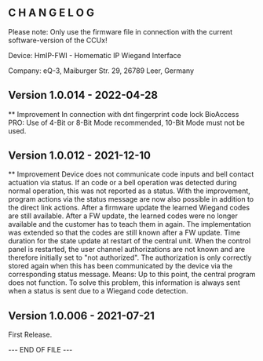 ﻿C H A N G E L O G
-----------------

Please note: Only use the firmware file in connection with the current software-version of the CCUx!

Device:   HmIP-FWI      - Homematic IP Wiegand Interface

Company: eQ-3, Maiburger Str. 29, 26789 Leer, Germany


Version 1.0.014 - 2022-04-28
--------------------------------------------------------------
** Improvement
    In connection with dnt fingerprint code lock BioAccess PRO:
     Use of 4-Bit or 8-Bit Mode recommended, 10-Bit Mode must not be used.


Version 1.0.012 - 2021-12-10
--------------------------------------------------------------
** Improvement
    Device does not communicate code inputs and bell contact actuation via status.
     If an code or a bell operation was detected during normal operation, this was not
     reported as a status. With the improvement, program actions via the status message
     are now also possible in addition to the direct link actions.
    After a firmware update the learned Wiegand codes are still available.
     After a FW update, the learned codes were no longer available and the customer has
     to teach them in again. The implementation was extended so that the codes are still
     known after a FW update.
    Time duration for the state update at restart of the central unit.
     When the control panel is restarted, the user channel authorizations are not known
     and are therefore initially set to "not authorized". The authorization is only
     correctly stored again when this has been communicated by the device via the
     corresponding status message. Means: Up to this point, the central program does not
     function. To solve this problem, this information is always sent when a status is
     sent due to a Wiegand code detection.


Version 1.0.006 - 2021-07-21
--------------------------------------------------------------
First Release.

--- END OF FILE ---

